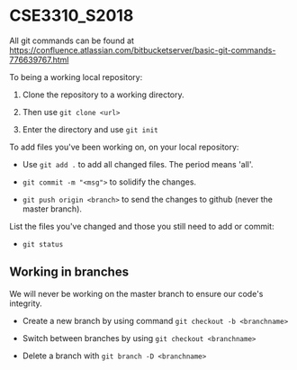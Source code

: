 # CSE3310_S2018

All git commands can be found at https://confluence.atlassian.com/bitbucketserver/basic-git-commands-776639767.html

To being a working local repository:


1. Clone the repository to a working directory.

2. Then use `git clone <url>`

3. Enter the directory and use `git init`


To add files you've been working on, on your local repository:

- Use `git add .` to add all changed files. The period means 'all'.

- `git commit -m "<msg">` to solidify the changes.

- `git push origin <branch>` to send the changes to github (never the master branch).


List the files you've changed and those you still need to add or commit:

- `git status`

## Working in branches

We will never be working on the master branch to ensure our code's integrity.

- Create a new branch by using command `git checkout -b <branchname>`

- Switch between branches by using `git checkout <branchname>`

- Delete a branch with `git branch -D <branchname>`


